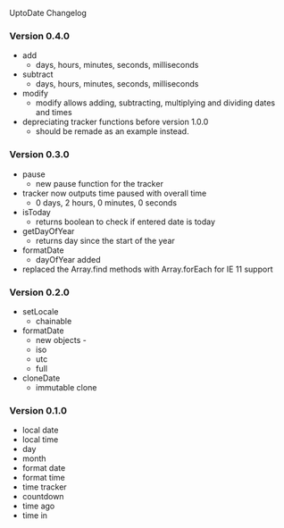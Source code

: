 UptoDate Changelog

### Version 0.4.0

* add
    * days, hours, minutes, seconds, milliseconds
* subtract
    * days, hours, minutes, seconds, milliseconds
* modify
    * modify allows adding, subtracting, multiplying and dividing dates and times
* depreciating tracker functions before version 1.0.0
    * should be remade as an example instead.

### Version 0.3.0

* pause
    * new pause function for the tracker
* tracker now outputs time paused with overall time
    * 0 days, 2 hours, 0 minutes, 0 seconds
* isToday
    * returns boolean to check if entered date is today
* getDayOfYear
    * returns day since the start of the year
* formatDate
    * dayOfYear added
* replaced the Array.find methods with Array.forEach for IE 11 support

### Version 0.2.0

* setLocale
    * chainable
* formatDate
    * new objects -
    * iso
    * utc
    * full
* cloneDate
    * immutable clone

### Version 0.1.0

* local date
* local time
* day
* month
* format date
* format time
* time tracker
* countdown
* time ago
* time in
